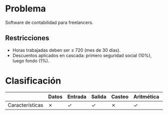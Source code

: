 # Problema

Software de contabilidad para freelancers.

## Restricciones

- Horas trabajadas deben ser ≤ 720 (mes de 30 días).
- Descuentos aplicados en cascada: primero seguridad social (10%), luego fondo (1%).

# Clasificación
|  | Datos | Entrada | Salida | Casteo | Aritmética | Relacionales | Lógicos | Condicionales | Ciclo | Matrices | Funciones |
|----------|-------|---------|--------|--------|------------|--------------|---------|---------------|-------|----------|-------------|
| Características | ✗ | ✓ | ✓ | ✗ | ✓ | ✗ | ✗ | ✗ | ✗ | ✗ | ✗ |
